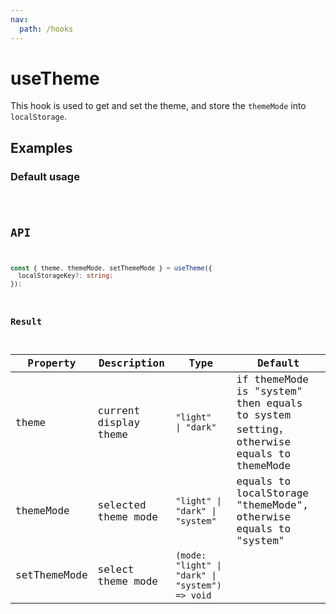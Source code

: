 ```yaml
---
nav:
  path: /hooks
---
```


# useTheme

This hook is used to get and set the theme, and store the `themeMode` into `localStorage`.

## Examples

### Default usage

<code src="./demo/demo1.tsx" />

## API

```typescript
const { theme, themeMode, setThemeMode } = useTheme({
  localStorageKey?: string;
});
```

### Result

| Property     | Description           | Type                                            | Default                                                                               |
| ------------ | --------------------- | ----------------------------------------------- | ------------------------------------------------------------------------------------- |
| theme        | current display theme | `"light"   \| "dark"`                           | if themeMode is "system" then equals to system setting，otherwise equals to themeMode |
| themeMode    | selected theme mode   | `"light" \| "dark" \| "system"`                 | equals to localStorage "themeMode", otherwise equals to "system"                      |
| setThemeMode | select theme mode     | `(mode: "light" \| "dark" \| "system") => void` |                                                                                       |

